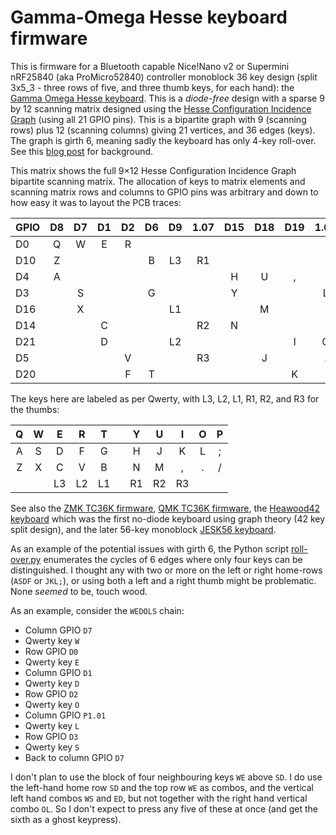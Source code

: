 # Gamma-Omega Hesse keyboard firmware

This is firmware for a Bluetooth capable Nice!Nano v2 or Supermini nRF25840 (aka
ProMicro52840) controller monoblock 36 key design (split 3x5_3 - three rows of five,
and three thumb keys, for each hand): the
[Gamma Omega Hesse keyboard](https://github.com/unspecworks/gamma-omega/tree/main/hesse).
This is a *diode-free* design with a sparse 9 by 12 scanning matrix designed using the
[Hesse Configuration Incidence Graph](https://houseofgraphs.org/graphs/44164) (using
all 21 GPIO pins). This is a bipartite graph with 9 (scanning rows) plus 12 (scanning
columns) giving 21 vertices, and 36 edges (keys). The graph is girth 6, meaning sadly
the keyboard has only 4-key roll-over. See this
[blog post](https://astrobeano.blogspot.com/2025/05/topology-meets-custom-keyboard-circuit.html)
for background.

This matrix shows the full 9×12 Hesse Configuration Incidence Graph bipartite
scanning matrix. The allocation of keys to matrix elements and scanning matrix rows
and columns to GPIO pins was arbitrary and down to how easy it was to layout the PCB
traces:

| GPIO| D8 | D7 | D1 | D2 | D6 | D9 | 1.07 | D15 | D18 | D19 | 1.01 | 1.02 |
|:----|:--:|:--:|:--:|:--:|:--:|:--:|:----:|:---:|:---:|:---:|:----:|:----:|
| D0  |  Q |  W |  E |  R |    |    |      |     |     |     |      |      |
| D10 |  Z |    |    |    |  B | L3 |  R1  |     |     |     |      |      |
| D4  |  A |    |    |    |    |    |      |  H  |  U  |  ,  |      |      |
| D3  |    |  S |    |    |  G |    |      |  Y  |     |     |   L  |      |
| D16 |    |  X |    |    |    | L1 |      |     |  M  |     |      |   ;  |
| D14 |    |    |  C |    |    |    |  R2  |  N  |     |     |      |   /  |
| D21 |    |    |  D |    |    | L2 |      |     |     |  I  |   O  |      |
| D5  |    |    |    |  V |    |    |  R3  |     |  J  |     |   .  |      |
| D20 |    |    |    |  F |  T |    |      |     |     |  K  |      |   P  |

The keys here are labeled as per Qwerty, with L3, L2, L1, R1, R2, and R3 for the thumbs:

| Q | W |  E |  R |  T |   |  Y |  U |  I | O | P |
|:-:|:-:|:--:|:--:|:--:|:-:|:--:|:--:|:--:|:-:|:-:|
| A | S |  D |  F |  G |   |  H |  J |  K | L | ; |
| Z | X |  C |  V |  B |   |  N |  M |  , | . | / |
|   |   | L3 | L2 | L1 |   | R1 | R2 | R3 |   |   |

See also the [ZMK TC36K firmware](../hesse/),
[QMK TC36K firmware](https://github.com/peterjc/qmk_userspace/tree/main/keyboards/tutte_coxeter_36k),
the [Heawood42 keyboard](https://github.com/triliu/Heawood42) which was the first no-diode
keyboard using graph theory (42 key split design), and the later 56-key monoblock
[JESK56 keyboard](https://github.com/triliu/JESK56).

As an example of the potential issues with girth 6, the Python script
[roll-over.py](roll-over.py) enumerates the cycles of 6 edges where only
four keys can be distinguished. I thought any with two or more on the left
or right home-rows (`ASDF` or `JKL;`), or using both a left and a right
thumb might be problematic. None *seemed* to be, touch wood.

As an example, consider the `WEDOLS` chain:
* Column GPIO `D7`
* Qwerty key `W`
* Row GPIO `D0`
* Qwerty key `E`
* Column GPIO `D1`
* Qwerty key `D`
* Row GPIO `D2`
* Qwerty key `O`
* Column GPIO `P1.01`
* Qwerty key `L`
* Row GPIO `D3`
* Qwerty key `S`
* Back to column GPIO `D7`

I don't plan to use the block of four neighbouring keys `WE` above `SD`.
I do use the left-hand home row `SD` and the top row `WE` as combos,
and the vertical left hand combos `WS` and `ED`, but not together with
the right hand vertical combo `OL`. So I don't expect to press any five
of these at once (and get the sixth as a ghost keypress).

